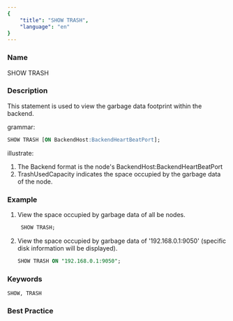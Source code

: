 ```yaml
---
{
    "title": "SHOW TRASH",
    "language": "en"
}
---
```


<!--
Licensed to the Apache Software Foundation (ASF) under one
or more contributor license agreements. See the NOTICE file
distributed with this work for additional information
regarding copyright ownership. The ASF licenses this file
to you under the Apache License, Version 2.0 (the
"License"); you may not use this file except in compliance
with the License. You may obtain a copy of the License at

  http://www.apache.org/licenses/LICENSE-2.0

Unless required by applicable law or agreed to in writing,
software distributed under the License is distributed on an
"AS IS" BASIS, WITHOUT WARRANTIES OR CONDITIONS OF ANY
KIND, either express or implied. See the License for the
specific language governing permissions and limitations
under the License.
-->



### Name

SHOW TRASH

### Description

This statement is used to view the garbage data footprint within the backend.

grammar:

```sql
SHOW TRASH [ON BackendHost:BackendHeartBeatPort];
```

illustrate:

1. The Backend format is the node's BackendHost:BackendHeartBeatPort
2. TrashUsedCapacity indicates the space occupied by the garbage data of the node.

### Example

1. View the space occupied by garbage data of all be nodes.

   ```sql
    SHOW TRASH;
   ```

2. View the space occupied by garbage data of '192.168.0.1:9050' (specific disk information will be displayed).

   ```sql
   SHOW TRASH ON "192.168.0.1:9050";
   ```

### Keywords

    SHOW, TRASH

### Best Practice